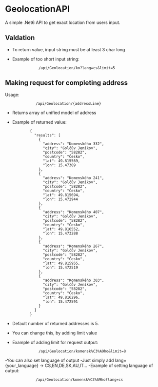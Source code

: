 # GeolocationAPI

A simple .Net6 API to get exact location from users input.

## Valdation

- To return value, input string must be at least 3 char long
- Example of too short input string:

                  /api/Geolocation/ko?lang=cs&limit=5

## Making request for completing address

Usage:

                  /api/Geolocation/{addressLine}
      
- Returns array of unified model of address   
- Example of returned value: 
      
              {
                "results": [
                  {
                    "address": "Komenského 332",
                    "city": "Golčův Jeníkov",
                    "postcode": "58282",
                    "country": "Česko",
                    "lat": 49.815569,
                    "lon": 15.47309
                  },
                  {
                    "address": "Komenského 241",
                    "city": "Golčův Jeníkov",
                    "postcode": "58282",
                    "country": "Česko",
                    "lat": 49.815694,
                    "lon": 15.472944
                  },
                  {
                    "address": "Komenského 407",
                    "city": "Golčův Jeníkov",
                    "postcode": "58282",
                    "country": "Česko",
                    "lat": 49.816552,
                    "lon": 15.473288
                  },
                  {
                    "address": "Komenského 267",
                    "city": "Golčův Jeníkov",
                    "postcode": "58282",
                    "country": "Česko",
                    "lat": 49.815955,
                    "lon": 15.472519
                  },
                  {
                    "address": "Komenského 303",
                    "city": "Golčův Jeníkov",
                    "postcode": "58282",
                    "country": "Česko",
                    "lat": 49.816296,
                    "lon": 15.472591
                  }
                ]
              }
- Default number of returned addresses is 5. 
- You can change this, by adding limit value
- Example of adding limit for request output:

                  /api/Geolocation/komensk%C3%A9ho&limit=8
                  
-You can also set language of output
-Just simply add lang={your_language} -> CS,EN,DE,SK,AU,IT...
-Example of setting language of output:
            
                  /api/Geolocation/komensk%C3%A9ho?lang=cs
